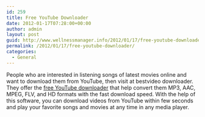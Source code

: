 ```yaml
---
id: 259
title: Free YouTube Downloader
date: 2012-01-17T07:28:00+00:00
author: admin
layout: post
guid: http://www.wellnessmanager.info/2012/01/17/free-youtube-downloader/
permalink: /2012/01/17/free-youtube-downloader/
categories:
  - General
---
```

People who are interested in listening songs of latest movies online and want to download them from YouTube, then visit at bestvideo downloader. They offer the [free YouTube downloader](http://www.bestvideodownloader.com) that help convert them MP3, AAC, MPEG, FLV, and HD formats with the fast download speed. With the help of this software, you can download videos from YouTube within few seconds and play your favorite songs and movies at any time in any media player.